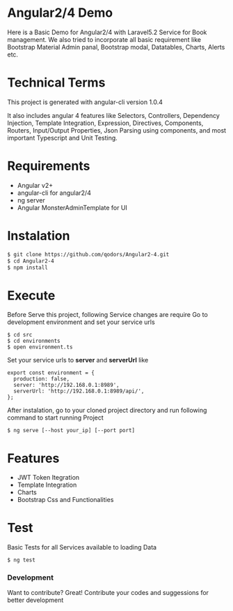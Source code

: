 # Angular2/4 Demo

Here is a Basic Demo for Angular2/4 with Laravel5.2 Service for Book management.
We also tried to incorporate all basic requirement like Bootstrap Material Admin panal, Bootstrap modal, Datatables, Charts, Alerts etc.

# Technical Terms

This project is generated with angular-cli version 1.0.4

It also includes angular 4 features like Selectors, Controllers, Dependency Injection, Template Integration, Expression, Directives, Components, Routers, Input/Output Properties, Json Parsing using components, and most important Typescript and Unit Testing.

# Requirements
  - Angular v2+
  - angular-cli for angular2/4
  - ng server
  - Angular MonsterAdminTemplate for UI
  
# Instalation
```sh
$ git clone https://github.com/qodors/Angular2-4.git
$ cd Angular2-4
$ npm install
```

# Execute
Before Serve this project, following Service changes are require
Go to development environment and set your service urls
```
$ cd src
$ cd environments
$ open environment.ts
```
Set your service urls to **server** and **serverUrl** like
```
export const environment = {
  production: false,
  server: 'http://192.168.0.1:8989',
  serverUrl: 'http://192.168.0.1:8989/api/',
};
```
After instalation, go to your cloned project directory and run following command to start running Project
```
$ ng serve [--host your_ip] [--port port]
```
# Features
 - JWT Token Itegration
 - Template Integration
 - Charts 
 - Bootstrap Css and Functionalities

# Test
Basic Tests for all Services available to loading Data
```
$ ng test
```
### Development
Want to contribute? Great!
Contribute your codes and suggessions for better development